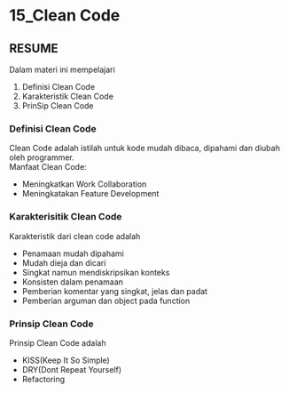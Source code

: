 # 15_Clean Code

## RESUME

Dalam materi ini mempelajari <br />

1. Definisi Clean Code <br />
2. Karakteristik Clean Code <br />
3. PrinSip Clean Code <br />

### Definisi Clean Code

Clean Code adalah istilah untuk kode mudah dibaca, dipahami dan diubah oleh programmer.<br />
Manfaat Clean Code:<br />

- Meningkatkan Work Collaboration<br />
- Meningkatakan Feature Development<br />

### Karakterisitik Clean Code

Karakteristik dari clean code adalah <br />

- Penamaan mudah dipahami <br />
- Mudah dieja dan dicari <br />
- Singkat namun mendiskripsikan konteks <br />
- Konsisten dalam penamaan <br />
- Pemberian komentar yang singkat, jelas dan padat<br />
- Pemberian arguman dan object pada function

### Prinsip Clean Code

Prinsip Clean Code adalah <br />

- KISS(Keep It So Simple)<br />
- DRY(Dont Repeat Yourself)<br />
- Refactoring
